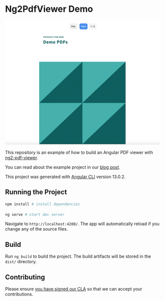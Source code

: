 # Ng2PdfViewer Demo

![demo](demo.png) 

This repository is an example of how to build an Angular PDF viewer with [ng2-pdf-viewer](https://www.npmjs.com/package/ng2-pdf-viewer).

You can read about the example project in our [blog post](https://pspdfkit.com/blog/2021/how-to-build-an-angular-pdf-viewer-with-ng2-pdf-viewer/).

This project was generated with [Angular CLI](https://github.com/angular/angular-cli) version 13.0.2.

## Running the Project

```bash
npm install # install dependencies

ng serve # start dev server
```

Navigate to `http://localhost:4200/`. The app will automatically reload if you change any of the source files.

## Build

Run `ng build` to build the project. The build artifacts will be stored in the `dist/` directory.

## Contributing

Please ensure [you have signed our CLA](https://pspdfkit.com/guides/web/current/miscellaneous/contributing/) so that we can accept your contributions.


